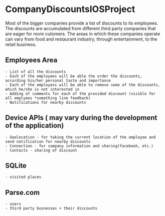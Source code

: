 # CompanyDiscountsIOSProject


  Most of the bigger companies provide a list of discounts to its employees. The discounts are accumulated from different third party
  companies that are eager for more cutomers. The areas in which these companies operate can vary from food and restaurant industry,       through entertainment, to the retail business.
  
  ## Employees Area
  
    - List of all the discounts
    - Each of the employees will be able the order the discounts, according his/her personal taste and importance
    - Each of the employess will be able to remove some of the discounts, which he/she is not interested in
    - Adding of comments for each of the provided discount (visible for all emplyees *something line feedback)
    - Notifications for nearby discounts
  
  ## Device APIs ( may vary during the development of the application)
    - Geolocation - for taking the current location of the employee and send notification for nearby discounts
    - Connection - for company information and sharing(facebook, etc.)
    - Contacts - sharing of discount
    
  ## SQLite
    - visited places
  
  ## Parse.com
    - users
    - third party busnesses + their discounts
